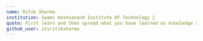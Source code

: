 ```yaml
---
name: Ritik Sharma
institution: Swami Keshvanand Institute Of Technology 🚩
quote: First learn and then spread what you have learned as knowledge always grows when shared with others.
github_user: itsritiksharma
---
```

